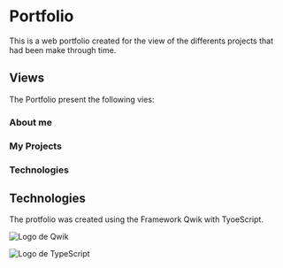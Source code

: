 # Portfolio

This is a web portfolio created for the view of the differents projects that had been make through time.

## Views

The Portfolio present the following vies:

### About me

### My Projects

### Technologies

## Technologies

The protfolio was created using the Framework Qwik with TyoeScript. 

![Logo de Qwik](https://raw.githubusercontent.com/BuilderIO/qwik/main/packages/docs/src/components/images/qwik-logo.png)

![Logo de TypeScript](https://www.typescriptlang.org/images/branding/logo-grouping.svg)


